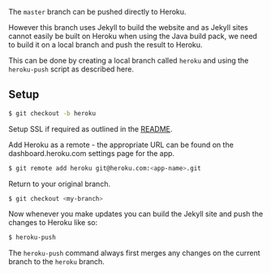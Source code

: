 The `master` branch can be pushed directly to Heroku.

However this branch uses Jekyll to build the website and as Jekyll sites cannot easily be built on Heroku when using the Java build pack, we need to build it on a local branch and push the result to Heroku.

This can be done by creating a local branch called `heroku` and using the `heroku-push` script as described here.

Setup
-----

```bash
$ git checkout -b heroku
```

Setup SSL if required as outlined in the [README](https://github.com/george-hawkins/authsite/tree/jekyll#ssl).

Add Heroku as a remote - the appropriate URL can be found on the dashboard.heroku.com settings page for the app.

```bash
$ git remote add heroku git@heroku.com:<app-name>.git
```

Return to your original branch.

```bash
$ git checkout <my-branch>
```

Now whenever you make updates you can build the Jekyll site and push the changes to Heroku like so:

```bash
$ heroku-push
```

The `heroku-push` command always first merges any changes on the current branch to the `heroku` branch.
